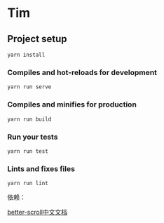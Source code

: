 # Tim

## Project setup
```
yarn install
```

### Compiles and hot-reloads for development
```
yarn run serve
```

### Compiles and minifies for production
```
yarn run build
```

### Run your tests
```
yarn run test
```

### Lints and fixes files
```
yarn run lint
```

依赖：

[better-scroll](https://github.com/ustbhuangyi/better-scroll)[中文文档](https://ustbhuangyi.github.io/better-scroll/doc/zh-hans/)